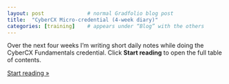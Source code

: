 ```yaml
---
layout: post              # normal Gradfolio blog post
title:  "CyberCX Micro-credential (4-week diary)"
categories: [training]    # appears under “Blog” with the others
---
```


Over the next four weeks I’m writing short daily notes while doing the CyberCX Fundamentals credential.  Click **Start reading** to open the full table of contents.

[Start reading »](/cybercx/)
